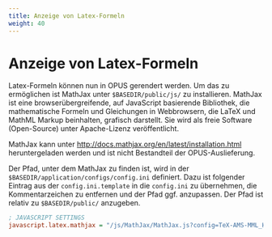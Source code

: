 ```yaml
---
title: Anzeige von Latex-Formeln
weight: 40
---
```


# Anzeige von Latex-Formeln

Latex-Formeln können nun in OPUS gerendert werden. Um das zu ermöglichen ist MathJax unter
`$BASEDIR/public/js/` zu installieren. MathJax ist eine browserübergreifende, auf JavaScript
basierende Bibliothek, die mathematische Formeln und Gleichungen in Webbrowsern, die LaTeX und
MathML Markup beinhalten, grafisch darstellt. Sie wird als freie Software (Open-Source) unter
Apache-Lizenz veröffentlicht.

MathJax kann unter <http://docs.mathjax.org/en/latest/installation.html> heruntergeladen werden und ist
nicht Bestandteil der OPUS-Auslieferung.

Der Pfad, unter dem MathJax zu finden ist, wird in der `$BASEDIR/application/configs/config.ini`
definiert. Dazu ist folgender Eintrag aus der `config.ini.template` in die `config.ini` zu
übernehmen, die Kommentarzeichen zu entfernen und der Pfad ggf. anzupassen. Der Pfad ist relativ
zu `$BASEDIR/public/` anzugeben.

~~~ ini
; JAVASCRIPT SETTINGS
javascript.latex.mathjax = "/js/MathJax/MathJax.js?config=TeX-AMS-MML_HTMLorMML"
~~~

